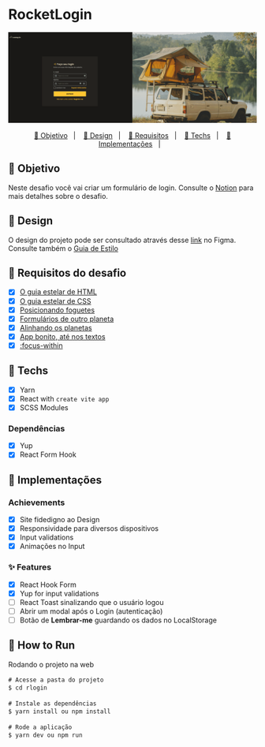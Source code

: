 # RocketLogin

<div  align="center">
    <img width='1440px' src="./public/rlogin.gif">
</div>

<p align="center">
  <a href="#-Objetivo"> 🎉 Objetivo</a>&nbsp;&nbsp;&nbsp;|&nbsp;&nbsp;&nbsp;
  <a href="#-Design"> 🎨 Design</a>&nbsp;&nbsp;&nbsp;|&nbsp;&nbsp;&nbsp;
  <a href="#-Requisitos-do-desafio"> 📑 Requisitos</a>&nbsp;&nbsp;&nbsp;|&nbsp;&nbsp;&nbsp;
  <a href="#-Techs"> 🔩 Techs</a>&nbsp;&nbsp;&nbsp;|&nbsp;&nbsp;&nbsp;
  <a href="#-Implementações"> 🧱 Implementações</a>&nbsp;&nbsp;&nbsp;|&nbsp;&nbsp;&nbsp;
</p>


## 🎉 Objetivo
Neste desafio você vai criar um formulário de login. Consulte o [Notion](https://efficient-sloth-d85.notion.site/Desafio-Login-Form-CSS-a10caea5a183494e97eb9ce4f33536b3) para mais detalhes sobre o desafio.

## 🎨 Design
O design do projeto pode ser consultado através desse [link](https://www.figma.com/file/ZVbRWUer6y28iTdg4rxbeG/DD-%2F-Login-Form---CSS-(Copy)?node-id=222%3A63) no Figma. Consulte também o [Guia de Estilo](styleguide.md)


## 📑 Requisitos do desafio

- [X] [O guia estelar de HTML](https://app.rocketseat.com.br/node/o-guia-estelar-de-html)
- [X] [O guia estelar de CSS](https://app.rocketseat.com.br/node/o-guia-estelar-de-css)
- [X] [Posicionando foguetes](https://app.rocketseat.com.br/node/posicionando-foguetes)
- [X] [Formulários de outro planeta](https://app.rocketseat.com.br/node/formularios-de-outro-planeta)
- [X] [Alinhando os planetas](https://app.rocketseat.com.br/node/flexbox)
- [X] [App bonito, até nos textos](https://app.rocketseat.com.br/node/flexbox)
- [X] [:focus-within](https://developer.mozilla.org/pt-BR/docs/Web/CSS/:focus-within)

## 🔩 Techs

- [X] Yarn
- [X] React with ``create vite app``
- [X] SCSS Modules

### Dependências
- [X] Yup
- [X] React Form Hook

## 🧱 Implementações

### Achievements
- [X] Site fidedigno ao Design
- [X] Responsividade para diversos dispositivos
- [X] Input validations
- [X] Animações no Input
### ✨ Features
- [X] React Hook Form
- [X] Yup for input validations
- [ ] React Toast sinalizando que o usuário logou
- [ ] Abrir um modal após o Login (autenticação)
- [ ] Botão de **Lembrar-me** guardando os dados no LocalStorage
## 👷 How to Run

Rodando o projeto na web

```
# Acesse a pasta do projeto
$ cd rlogin

# Instale as dependências
$ yarn install ou npm install

# Rode a aplicação
$ yarn dev ou npm run
```